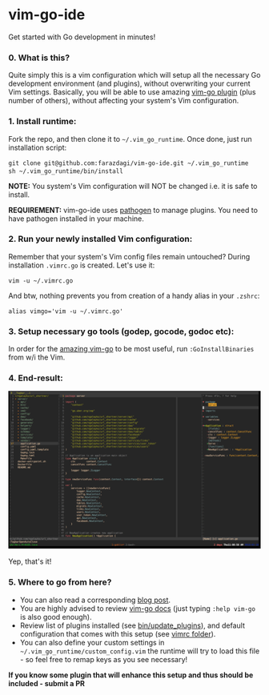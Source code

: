 # vim-go-ide
Get started with Go development in minutes!

### 0. What is this?

Quite simply this is a vim configuration which will setup all the necessary Go development environment (and plugins), without overwriting your current Vim settings. Basically, you will be able to use amazing [vim-go plugin](https://github.com/fatih/vim-go) (plus number of others), without affecting your system's Vim configuration.

### 1. Install runtime:

Fork the repo, and then clone it to `~/.vim_go_runtime`. Once done, just run installation script:

    git clone git@github.com:farazdagi/vim-go-ide.git ~/.vim_go_runtime
    sh ~/.vim_go_runtime/bin/install

**NOTE:** You system's Vim configuration will NOT be changed i.e. it is safe to install.

**REQUIREMENT:** vim-go-ide uses [pathogen](https://github.com/tpope/vim-pathogen) to manage plugins. You need to have pathogen installed in your machine.

### 2. Run your newly installed Vim configuration:

Remember that your system's Vim config files remain untouched? During installation `.vimrc.go` is created. Let's use it:

    vim -u ~/.vimrc.go

And btw, nothing prevents you from creation of a handy alias in your `.zshrc`:

    alias vimgo='vim -u ~/.vimrc.go'

### 3. Setup necessary go tools (godep, gocode, godoc etc):

In order for the [amazing vim-go](https://github.com/fatih/vim-go) to be most useful, run `:GoInstallBinaries` from w/i the Vim.

### 4. End-result:

![Screenshot](https://raw.githubusercontent.com/farazdagi/vim-go-ide/master/screenshot.png)

Yep, that's it! 

### 5. Where to go from here?

- You can also read a corresponding [blog post](http://farazdagi.com/blog/2015/vim-as-golang-ide/).
- You are highly advised to review [vim-go docs](https://github.com/fatih/vim-go) (just typing `:help vim-go` is also good enough).
- Review list of plugins installed (see [bin/update_plugins](https://github.com/farazdagi/vim-go-ide/blob/master/bin/update_plugins)), and default configuration that comes with this setup (see [vimrc folder](https://github.com/farazdagi/vim-go-ide/tree/master/vimrc)).
- You can also define your custom settings in `~/.vim_go_runtime/custom_config.vim` the runtime will try to load this file - so feel free to remap keys as you see necessary!

**If you know some plugin that will enhance this setup and thus should be included - submit a PR**
